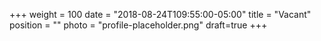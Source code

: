 +++
weight = 100
date = "2018-08-24T109:55:00-05:00"
title = "Vacant"
position = ""
photo = "profile-placeholder.png"
draft=true
+++